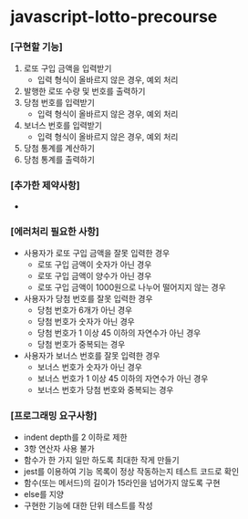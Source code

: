 # javascript-lotto-precourse

### **[구현할 기능]**

1. 로또 구입 금액을 입력받기
    - 입력 형식이 올바르지 않은 경우, 예외 처리
2. 발행한 로또 수량 및 번호를 출력하기
3. 당첨 번호를 입력받기
    - 입력 형식이 올바르지 않은 경우, 예외 처리
4. 보너스 번호를 입력받기
    - 입력 형식이 올바르지 않은 경우, 예외 처리
5. 당첨 통계를 계산하기
6. 당첨 통계를 출력하기

### **[추가한 제약사항]**

- 

### **[에러처리 필요한 사항]**

- 사용자가 로또 구입 금액을 잘못 입력한 경우
    - 로또 구입 금액이 숫자가 아닌 경우
    - 로또 구입 금액이 양수가 아닌 경우
    - 로또 구입 금액이 1000원으로 나누어 떨어지지 않는 경우
- 사용자가 당첨 번호를 잘못 입력한 경우
    - 당첨 번호가 6개가 아닌 경우
    - 당첨 번호가 숫자가 아닌 경우
    - 당첨 번호가 1 이상 45 이하의 자연수가 아닌 경우
    - 당첨 번호가 중복되는 경우
- 사용자가 보너스 번호를 잘못 입력한 경우
    - 보너스 번호가 숫자가 아닌 경우
    - 보너스 번호가 1 이상 45 이하의 자연수가 아닌 경우
    - 보너스 번호가 당첨 번호와 중복되는 경우

### **[프로그래밍 요구사항]**

- indent depth를 2 이하로 제한
- 3항 연산자 사용 불가
- 함수가 한 가지 일만 하도록 최대한 작게 만들기
- jest를 이용하여 기능 목록이 정상 작동하는지 테스트 코드로 확인
- 함수(또는 메서드)의 길이가 15라인을 넘어가지 않도록 구현
- else를 지양
- 구현한 기능에 대한 단위 테스트를 작성
